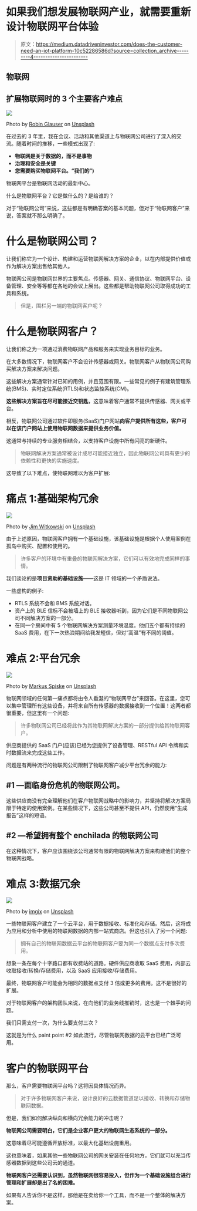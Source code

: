 # 如果我们想发展物联网产业，就需要重新设计物联网平台体验

> 原文：<https://medium.datadriveninvestor.com/does-the-customer-need-an-iot-platform-10c52286586d?source=collection_archive---------4----------------------->

## 物联网

## 扩展物联网时的 3 个主要客户难点

![](img/e18bb08ff8545d40dd4f0d1162eb5610.png)

Photo by [Robin Glauser](https://unsplash.com/@nahakiole?utm_source=medium&utm_medium=referral) on [Unsplash](https://unsplash.com?utm_source=medium&utm_medium=referral)

在过去的 3 年里，我在会议、活动和其他渠道上与物联网公司进行了深入的交流。随着时间的推移，一些模式出现了:

*   **物联网是关于数据的，而不是事物**
*   **治理和安全是关键**
*   **您需要购买物联网平台。“我们的”)**

物联网平台是物联网活动的最新中心。

什么是物联网平台？它是做什么的？是给谁的？

对于“物联网公司”来说，这些都是有明确答案的基本问题，但对于“物联网客户”来说，答案就不那么明确了。

# 什么是物联网公司？

让我们称它为一个设计、构建和运营物联网解决方案的企业，以在内部提供价值或作为解决方案出售给其他人。

物联网公司是物联网世界的主要焦点。传感器、网关、通信协议、物联网平台、设备管理、安全等等都在各地的会议上展出。这些都是帮助物联网公司取得成功的工具和系统。

> 但是，围栏另一端的物联网客户呢？

# 什么是物联网客户？

让我们称之为一项通过消费物联网产品和服务来实现业务目标的业务。

在大多数情况下，物联网客户不会设计传感器或网关。物联网客户从物联网公司购买解决方案来解决问题。

这些解决方案通常针对已知的用例，并且范围有限。一些常见的例子有建筑管理系统(BMS)、实时定位系统(RTLS)和状态监控系统(CM)。

**这些解决方案旨在尽可能接近交钥匙**，这意味着客户通常不提供传感器、网关或平台。

相反，物联网公司通过软件即服务(SaaS)门户网站**向客户提供所有这些，客户可以在该门户网站上使用物联网数据来提供业务价值。**

这通常与持续的专业服务相结合，以支持客户设施中所有闪亮的新硬件。

> 物联网解决方案通常被设计成尽可能接近独立，因此物联网公司具有更少的依赖性和更快的实施速度。

这导致了以下难点，使物联网难以为客户扩展:

# 痛点 1:基础架构冗余

![](img/ad5730a2fa4bd4401d70c6c5f3b8f1e5.png)

Photo by [Jim Witkowski](https://unsplash.com/@jcw?utm_source=medium&utm_medium=referral) on [Unsplash](https://unsplash.com?utm_source=medium&utm_medium=referral)

由于上述原因，物联网客户拥有一个基础设施，该基础设施是根据个人使用案例在孤岛中购买、配置和使用的。

> 许多客户的环境中有重叠的物联网解决方案，它们可以有效地完成同样的事情。

我们谈论的是**项目资助的基础设施**——这是 IT 领域的一个矛盾说法。

一些虚构的例子:

*   RTLS 系统不会和 BMS 系统对话。
*   资产上的 BLE 信标不会被墙上的 BLE 接收器听到，因为它们是不同物联网公司不同解决方案的一部分。
*   在同一个房间中有 5 个物联网解决方案测量环境温度。他们五个都有持续的 SaaS 费用，在下一次热浪期间给我发短信，但对“高温”有不同的阈值。

# 难点 2:平台冗余

![](img/6c412da2daa7479811b6ccb6e711b238.png)

Photo by [Markus Spiske](https://unsplash.com/@markusspiske?utm_source=medium&utm_medium=referral) on [Unsplash](https://unsplash.com?utm_source=medium&utm_medium=referral)

物联网领域的任何第一痛点都将由令人垂涎的“物联网平台”来回答。在这里，您可以集中管理所有这些设备，并将来自所有传感器的数据接收到一个位置！这两者都很重要，但这里有一个问题:

> 许多物联网公司已经将此作为其物联网解决方案的一部分提供给其物联网客户。

供应商提供的 SaaS 门户(应该)已经为您提供了设备管理、RESTful API 令牌和实时数据流来完成这些工作。

问题是有两种流行的物联网公司限制了物联网客户减少平台冗余的能力:

## #1 —面临身份危机的物联网公司。

这些供应商没有完全理解他们在客户物联网战略中的影响力，并坚持将解决方案局限于特定的使用案例。在某些情况下，这些公司甚至不提供 API，仍然使用“生成报告”这样的短语。

## #2 —希望拥有整个 enchilada 的物联网公司

在这种情况下，客户应该围绕该公司通常有限的物联网解决方案来构建他们的整个物联网战略。

# 难点 3:数据冗余

![](img/718bd36670b3deb3682bd3a2d545e679.png)

Photo by [imgix](https://unsplash.com/@imgix?utm_source=medium&utm_medium=referral) on [Unsplash](https://unsplash.com?utm_source=medium&utm_medium=referral)

一些物联网客户建立了一个云平台，用于数据接收、标准化和存储。然后，这将成为应用和分析中使用的物联网数据的内部一站式商店。但这也引入了另一个问题:

> 拥有自己的物联网数据云平台的物联网客户要为同一个数据点支付多次费用。

想象一条在每个十字路口都有收费站的道路。硬件供应商收取 SaaS 费用，内部云收取接收/转换/存储费用，以及 SaaS 应用接收/存储费用。

最终，物联网客户可能会为相同的数据点支付 3 倍或更多的费用。这不是很好的扩展。

对于物联网客户的架构团队来说，在向他们的业务线推销时，这也是一个棘手的问题。

我们只需支付一次，为什么要支付三次？

这就是为什么 paint point #2 如此流行，尽管物联网数据的云平台已经广泛可用。

# 客户的物联网平台

那么，客户需要物联网平台吗？这将因具体情况而异。

> 对于许多物联网客户来说，设计良好的云数据管道足以接收、转换和存储物联网数据。

但是，我们如何解决纵向和横向冗余能力的冲击呢？

**物联网公司需要明白，它们是企业客户更大的物联网生态系统的一部分。**

这意味着尽可能遵循开放标准，以最大化基础设施重用。

这也意味着，如果其他一些物联网公司的网关安装在任何地方，它们就可以充当传感器数据到这些公司云的通道。

**物联网客户还需要认识到，虽然物联网很容易投入，但作为一个基础设施组合进行管理和扩展却是出了名的困难。**

如果有人告诉你不是这样，那他是在卖给你一个工具，而不是一个整体的解决方案。